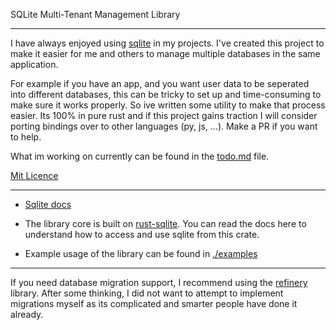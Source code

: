 SQLite Multi-Tenant Management Library

---

I have always enjoyed using [sqlite](https://www.sqlite.org/index.html) in my projects. I've created this project to make it easier for 
me and others to manage multiple databases in the same application. 

For example if you have an app, and you want user data to be seperated into different databases, this
can be tricky to set up and time-consuming to make sure it works properly. So ive written some utility to 
make that process easier. Its 100% in pure rust and if this project gains traction I will consider porting 
bindings over to other languages (py, js, ...). Make a PR if you want to help.

What im working on currently can be found in the [todo.md](./todo.md) file.

[Mit Licence](./License)

---

- [Sqlite docs](https://sqlite.org)

- The library core is built on [rust-sqlite](https://docs.rs/rusqlite/0.31.0/rusqlite/index.html). You can read
the docs here to understand how to access and use sqlite from this crate.
- Example usage of the library can be found in [./examples](./examples)

---

If you need database migration support, I recommend using the [refinery](https://github.com/rust-db/refinery) library. After
some thinking, I did not want to attempt to implement migrations myself as its complicated and smarter people have done it already.